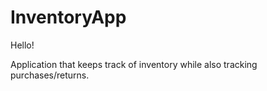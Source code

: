 # InventoryApp

Hello!

Application that keeps track of inventory while also tracking purchases/returns.
